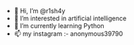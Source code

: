 - 👋 Hi, I’m @r1sh4y
- 👀 I’m interested in artificial intelligence 
- 🌱 I’m currently learning Python
- 📫 my instagram :- anonymous39790

<!---
r1sh4y/r1sh4y is a ✨ special ✨ repository because its `README.md` (this file) appears on your GitHub profile.
You can click the Preview link to take a look at your changes.
--->
